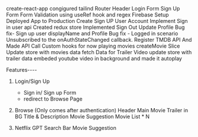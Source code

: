 create-react-app
congigured tailind
Router
Header
Login Form
Sign Up Form
Form Validation using useRef hook and regex
Firebase Setup
Deployed App to Production
Create Sign UP User Account
Implement Sign in user api
Created redux store
Implemented Sign Out
Update Profile
Bug fix- Sign up user displayName and Profile
Bug fix - Logged in scenario
Unsubscribed to the onAuthStateChanged callback.
Register TMDB API
And Made API Call
Custom hooks for now playing movies
createMovie Slice
Update store with movies data
fetch Data for Trailer Video
update store with trailer data
embeded youtube video in background and made it autoplay

Features----

1. Login/Sign Up
   - Sign in/ Sign up Form
   - redirect to Browse Page
2. Browse (Only comes after authentication)
   Header
   Main Movie
   Trailer in BG
   Title & Description
   Movie Suggestion
   Movie List \* N

3. Netflix GPT
   Search Bar
   Movie Suggestion
